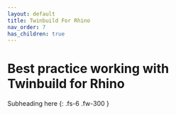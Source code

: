 ```yaml
---
layout: default
title: Twinbuild For Rhino
nav_order: 7
has_children: true
---
```


# Best practice working with Twinbuild for Rhino

Subheading here
{: .fs-6 .fw-300 }
